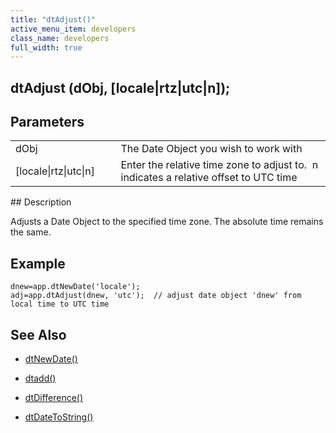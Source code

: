 ```yaml
---
title: "dtAdjust()"
active_menu_item: developers
class_name: developers
full_width: true
---
```



## dtAdjust (dObj, [locale|rtz|utc|n]);

## Parameters

<table>
<tr>
<td width="133">
dObj

</td>
<td width="20">
</td>
<td width="750">
The Date Object you wish to work with

</td>
</tr>
<tr>
<td width="133">
[locale|rtz|utc|n]

</td>
<td width="20">
</td>
<td width="750">
Enter the relative time zone to adjust to.  n indicates a relative offset to UTC time

</td>
</tr>
</table>
## Description

Adjusts a Date Object to the specified time zone. The absolute time remains the same.

## Example

    dnew=app.dtNewDate('locale');
    adj=app.dtAdjust(dnew, 'utc');  // adjust date object 'dnew' from local time to UTC time
   

## See Also

 - [dtNewDate()](dtnewdate.htm)

 - [dtadd()](dtadd.htm)

 - [dtDifference()](dtdifference.htm)

 - [dtDateToString()](dtdatetostring.htm)

